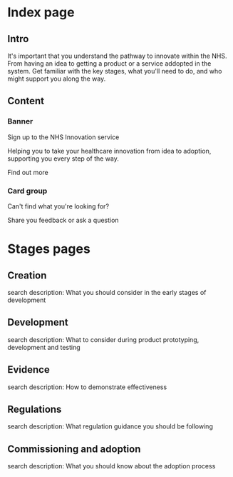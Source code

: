# Index page
## Intro
It's important that you understand the pathway to innovate within the NHS. From having an idea to getting a product or a service addopted in the system. Get familiar with the key stages, what you'll need to do, and who might support you along the way.

## Content
### Banner
Sign up to the NHS Innovation service

Helping you to take your healthcare innovation from idea to adoption, supporting you every step of the way.

Find out more

### Card group
Can't find what you're looking for?

Share you feedback or ask a question


# Stages pages

## Creation
search description:
What you should consider in the early stages of development


## Development
search description:
What to consider during product prototyping, development and testing

## Evidence
search description:
How to demonstrate effectiveness

## Regulations
search description:
What regulation guidance you should be following

## Commissioning and adoption
search description:
What you should know about the adoption process

